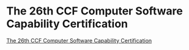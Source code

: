 # The 26th CCF Computer Software Capability Certification
[The 26th CCF Computer Software Capability Certification](https://aiwithcloud.com/2022/09/16/the_26th_ccf_computer_software_capability_certification/)